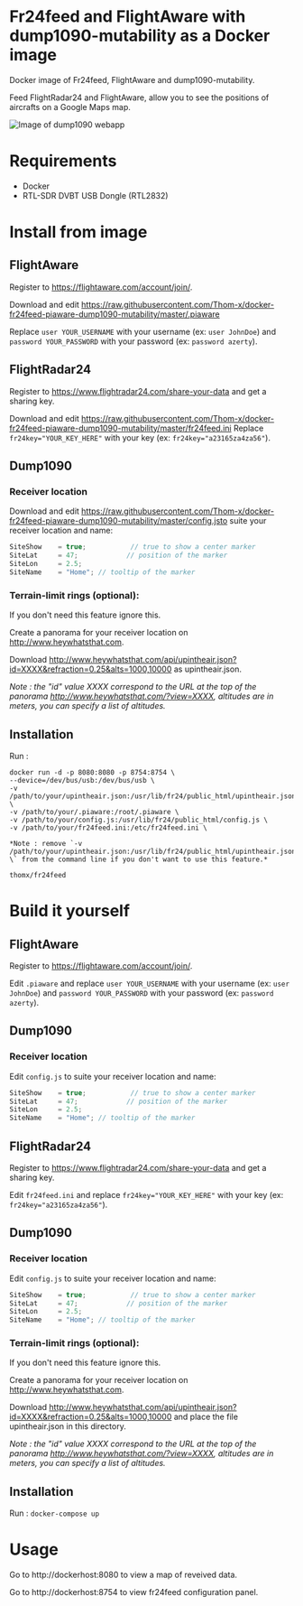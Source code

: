 # Fr24feed and FlightAware with dump1090-mutability as a Docker image
Docker image of Fr24feed, FlightAware and dump1090-mutability.

Feed FlightRadar24 and FlightAware, allow you to see the positions of aircrafts on a Google Maps map.

![Image of dump1090 webapp](https://raw.githubusercontent.com/Thom-x/docker-fr24feed-piaware-dump1090-mutability/master/screenshot.png)

# Requirements
- Docker
- RTL-SDR DVBT USB Dongle (RTL2832)

# Install from image

## FlightAware
Register to https://flightaware.com/account/join/.

Download and edit https://raw.githubusercontent.com/Thom-x/docker-fr24feed-piaware-dump1090-mutability/master/.piaware

Replace `user YOUR_USERNAME` with your username (ex: `user JohnDoe`) and `password YOUR_PASSWORD` with your password (ex: `password azerty`).

## FlightRadar24
Register to https://www.flightradar24.com/share-your-data and get a sharing key.

Download and edit https://raw.githubusercontent.com/Thom-x/docker-fr24feed-piaware-dump1090-mutability/master/fr24feed.ini
Replace `fr24key="YOUR_KEY_HERE"` with your key (ex: `fr24key="a23165za4za56"`).

## Dump1090
### Receiver location
Download and edit https://raw.githubusercontent.com/Thom-x/docker-fr24feed-piaware-dump1090-mutability/master/config.jsto suite your receiver location and name:
```javascript
SiteShow    = true;           // true to show a center marker
SiteLat     = 47;            // position of the marker
SiteLon     = 2.5;
SiteName    = "Home"; // tooltip of the marker
```
### Terrain-limit rings (optional):
If you don't need this feature ignore this.

Create a panorama for your receiver location on http://www.heywhatsthat.com.

Download http://www.heywhatsthat.com/api/upintheair.json?id=XXXX&refraction=0.25&alts=1000,10000 as upintheair.json.

*Note : the "id" value XXXX correspond to the URL at the top of the panorama http://www.heywhatsthat.com/?view=XXXX, altitudes are in meters, you can specify a list of altitudes.*
## Installation

Run : 
```
docker run -d -p 8080:8080 -p 8754:8754 \
--device=/dev/bus/usb:/dev/bus/usb \
-v /path/to/your/upintheair.json:/usr/lib/fr24/public_html/upintheair.json \
-v /path/to/your/.piaware:/root/.piaware \
-v /path/to/your/config.js:/usr/lib/fr24/public_html/config.js \
-v /path/to/your/fr24feed.ini:/etc/fr24feed.ini \

*Note : remove `-v /path/to/your/upintheair.json:/usr/lib/fr24/public_html/upintheair.json \` from the command line if you don't want to use this feature.*

thomx/fr24feed
```
# Build it yourself
## FlightAware
Register to https://flightaware.com/account/join/.

Edit `.piaware` and replace `user YOUR_USERNAME` with your username (ex: `user JohnDoe`) and `password YOUR_PASSWORD` with your password (ex: `password azerty`).
## Dump1090
### Receiver location
Edit `config.js` to suite your receiver location and name:
```javascript
SiteShow    = true;           // true to show a center marker
SiteLat     = 47;            // position of the marker
SiteLon     = 2.5;
SiteName    = "Home"; // tooltip of the marker
```
## FlightRadar24
Register to https://www.flightradar24.com/share-your-data and get a sharing key.

Edit `fr24feed.ini` and replace `fr24key="YOUR_KEY_HERE"` with your key (ex: `fr24key="a23165za4za56"`).
## Dump1090
### Receiver location
Edit `config.js` to suite your receiver location and name:
```javascript
SiteShow    = true;           // true to show a center marker
SiteLat     = 47;            // position of the marker
SiteLon     = 2.5;
SiteName    = "Home"; // tooltip of the marker
```
### Terrain-limit rings (optional):
If you don't need this feature ignore this.

Create a panorama for your receiver location on http://www.heywhatsthat.com.

Download http://www.heywhatsthat.com/api/upintheair.json?id=XXXX&refraction=0.25&alts=1000,10000 and place the file upintheair.json in this directory.

*Note : the "id" value XXXX correspond to the URL at the top of the panorama http://www.heywhatsthat.com/?view=XXXX, altitudes are in meters, you can specify a list of altitudes.*
## Installation
Run : `docker-compose up`

# Usage
Go to http://dockerhost:8080 to view a map of reveived data.

Go to http://dockerhost:8754 to view fr24feed configuration panel.
